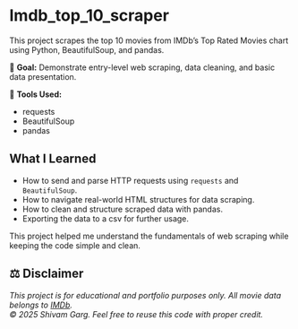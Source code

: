 # Imdb_top_10_scraper

This project scrapes the top 10 movies from IMDb’s Top Rated Movies chart using Python, BeautifulSoup, and pandas.

📌 **Goal:** Demonstrate entry-level web scraping, data cleaning, and basic data presentation.

🔧 **Tools Used:**
- requests
- BeautifulSoup
- pandas

## What I Learned

- How to send and parse HTTP requests using `requests` and `BeautifulSoup`.
- How to navigate real-world HTML structures for data scraping.
- How to clean and structure scraped data with pandas.
- Exporting the data to a csv for further usage.

This project helped me understand the fundamentals of web scraping while keeping the code simple and clean.

## ⚖️ Disclaimer

*This project is for educational and portfolio purposes only. All movie data belongs to [IMDb](https://www.imdb.com).  
© 2025 Shivam Garg. Feel free to reuse this code with proper credit.*
